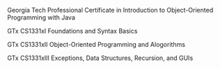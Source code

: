 Georgia Tech Professional Certificate in Introduction to Object-Oriented Programming with Java

GTx CS1331xI Foundations and Syntax Basics

GTx CS1331xII Object-Oriented Programming and Alogorithms

GTx CS1331xIII Exceptions, Data Structures, Recursion, and GUIs

